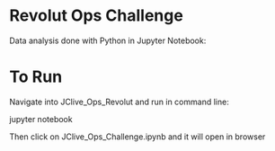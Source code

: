 # Revolut Ops Challenge

Data analysis done with Python in Jupyter Notebook:

# To Run

Navigate into JClive_Ops_Revolut and run in command line:

jupyter notebook

Then click on JClive_Ops_Challenge.ipynb and it will open in browser

